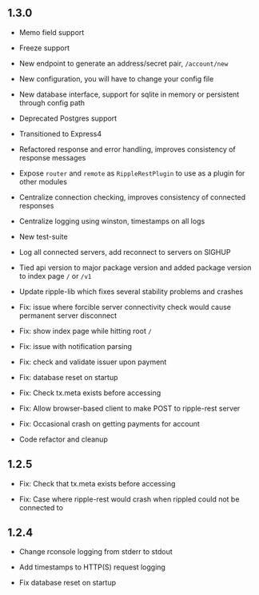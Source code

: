 ## 1.3.0

+ Memo field support

+ Freeze support

+ New endpoint to generate an address/secret pair, `/account/new`

+ New configuration, you will have to change your config file

+ New database interface, support for sqlite in memory or persistent through config path

+ Deprecated Postgres support

+ Transitioned to Express4

+ Refactored response and error handling, improves consistency of response messages

+ Expose `router` and `remote` as `RippleRestPlugin` to use as a plugin for other modules

+ Centralize connection checking, improves consistency of connected responses

+ Centralize logging using winston, timestamps on all logs

+ New test-suite

+ Log all connected servers, add reconnect to servers on SIGHUP

+ Tied api version to major package version and added package version to index page `/` or `/v1`

+ Update ripple-lib which fixes several stability problems and crashes

+ Fix: issue where forcible server connectivity check would cause permanent server disconnect

+ Fix: show index page while hitting root `/`

+ Fix: issue with notification parsing

+ Fix: check and validate issuer upon payment

+ Fix: database reset on startup

+ Fix: Check tx.meta exists before accessing

+ Fix: Allow browser-based client to make POST to ripple-rest server

+ Fix: Occasional crash on getting payments for account

+ Code refactor and cleanup


## 1.2.5

+ Fix: Check that tx.meta exists before accessing

+ Fix: Case where ripple-rest would crash when rippled could not be connected to


## 1.2.4

+ Change rconsole logging from stderr to stdout

+ Add timestamps to HTTP(S) request logging

+ Fix database reset on startup